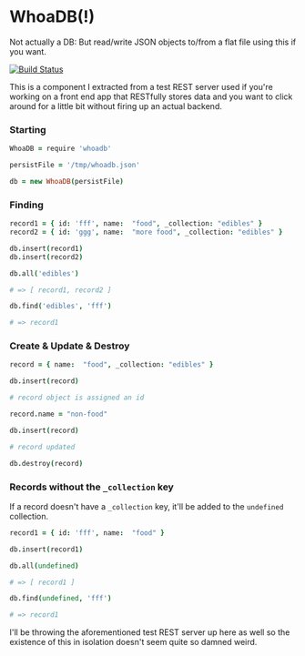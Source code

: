 # WhoaDB(!)

Not actually a DB:   But read/write JSON objects to/from a flat file using this if you
want.

[![Build
Status](https://travis-ci.org/natlownes/whoadb.png?branch=master)](https://travis-ci.org/natlownes/whoadb)

This is a component I extracted from a test REST server used if you're working
on a front end app that RESTfully stores data and you want to click around for a
little bit without firing up an actual backend.

### Starting

```coffeescript
WhoaDB = require 'whoadb'

persistFile = '/tmp/whoadb.json'

db = new WhoaDB(persistFile)

```

### Finding

```coffeescript
record1 = { id: 'fff', name:  "food", _collection: "edibles" }
record2 = { id: 'ggg', name:  "more food", _collection: "edibles" }

db.insert(record1)
db.insert(record2)

db.all('edibles')

# => [ record1, record2 ]

db.find('edibles', 'fff')

# => record1

```

### Create & Update & Destroy

```coffeescript
record = { name:  "food", _collection: "edibles" }

db.insert(record)

# record object is assigned an id

record.name = "non-food"

db.insert(record)

# record updated

db.destroy(record)

```

### Records without the ```_collection``` key

If a record doesn't have a ```_collection``` key, it'll be added to the
```undefined``` collection.

```coffeescript
record1 = { id: 'fff', name:  "food" }

db.insert(record1)

db.all(undefined)

# => [ record1 ]

db.find(undefined, 'fff')

# => record1

```

I'll be throwing the aforementioned test REST server up here as well so the
existence of this in isolation doesn't seem quite so damned weird.
